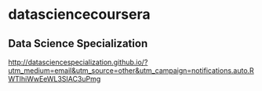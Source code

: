 # datasciencecoursera

## Data Science Specialization

http://datasciencespecialization.github.io/?utm_medium=email&utm_source=other&utm_campaign=notifications.auto.RWTlhiWwEeWL3SIAC3uPmg
